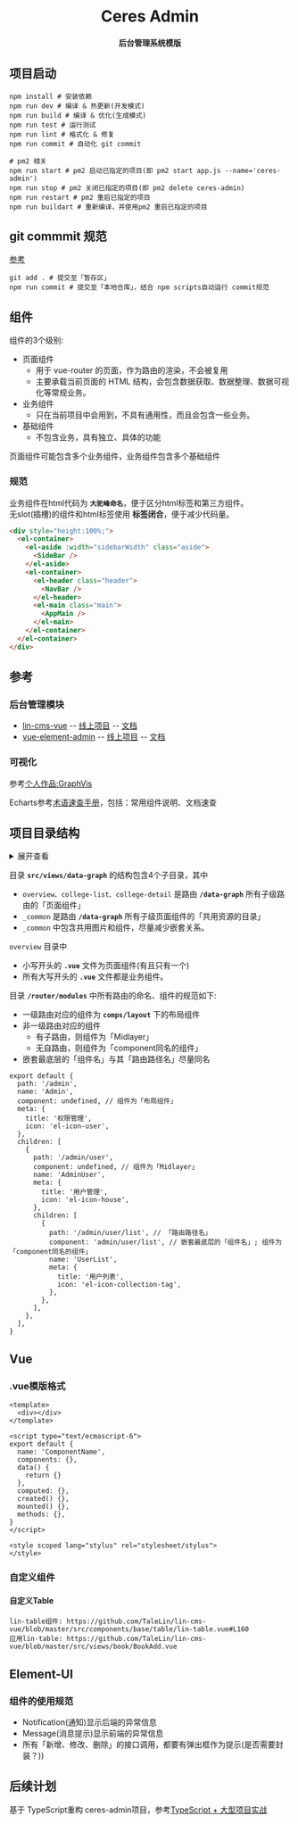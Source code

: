 <h1 align="center">
  Ceres Admin
</h1>

<h4 align="center">
	后台管理系统模版
</h4>


## 项目启动

```
npm install # 安装依赖
npm run dev # 编译 & 热更新(开发模式)
npm run build # 编译 & 优化(生成模式)
npm run test # 运行测试
npm run lint # 格式化 & 修复
npm run commit # 自动化 git commit

# pm2 相关
npm run start # pm2 启动已指定的项目(即 pm2 start app.js --name='ceres-admin') 
npm run stop # pm2 关闭已指定的项目(即 pm2 delete ceres-admin) 
npm run restart # pm2 重启已指定的项目
npm run buildart # 重新编译，并使用pm2 重启已指定的项目
```

## git commmit 规范
[参考](https://www.jianshu.com/p/28617fd95c67) 
```
git add . # 提交至「暂存区」
npm run commit # 提交至「本地仓库」，结合 npm scripts自动运行 commit规范
```


## 组件
组件的3个级别:
- 页面组件
  - 用于 vue-router 的页面，作为路由的渲染，不会被复用
  - 主要承载当前页面的 HTML 结构，会包含数据获取、数据整理、数据可视化等常规业务。
- 业务组件
  - 只在当前项目中会用到，不具有通用性，而且会包含一些业务。
- 基础组件
  - 不包含业务，具有独立、具体的功能

页面组件可能包含多个业务组件，业务组件包含多个基础组件

### 规范
业务组件在html代码为 **`大驼峰命名`**，便于区分html标签和第三方组件。<br>
无slot(插槽)的组件和html标签使用 **标签闭合**，便于减少代码量。

```html
<div style="height:100%;">
  <el-container>
    <el-aside :width="sidebarWidth" class="aside">
      <SideBar />
    </el-aside>
    <el-container>
      <el-header class="header">
        <NavBar />
      </el-header>
      <el-main class="main">
        <AppMain />
      </el-main>
    </el-container>
  </el-container>
</div>
```

## 参考
### 后台管理模块
- [lin-cms-vue](https://github.com/TaleLin/lin-cms-vue) -- [线上项目](http://face.cms.7yue.pro/#/about) -- [文档](http://doc.cms.7yue.pro/)
- [vue-element-admin](https://github.com/PanJiaChen/vue-element-admin) -- [线上项目](https://panjiachen.github.io/vue-element-admin/#/dashboard) -- [文档](https://panjiachen.github.io/vue-element-admin-site/zh/guide/)

### 可视化
参考[个人作品:GraphVis](http://www.graphvis.cn/graphvis/university/index.html)

Echarts参考[术语速查手册](https://www.echartsjs.com/zh/cheat-sheet.html)，包括：常用组件说明、文档速查

## 项目目录结构
<details>
<summary>展开查看</summary>
<pre><code>
.
├── README.md
├── babel.config.js
├── mock
│   ├── index.js
│   └── modules
├── node_modules
├── public
│   ├── favicon.ico
│   └── index.html
├── src
│   ├── App.vue
│   ├── assets
│   │   ├── data
│   │   ├── icons
│   │   ├── images
│   │   └── styles
│   ├── components
│   │   ├── base
│   │   └── layout
│   ├── config
│   │   └── index.js
│   ├── main.js
│   ├── mixins
│   │   └── resize.js
│   ├── models
│   │   ├── college.js
│   │   └── user.js
│   ├── plugins
│   │   ├── custom.js
│   │   └── element.js
│   ├── router  // 前端路由
│   │   ├── modules // 每个业务模型的路由树
│   │   ├── index.js //  vue-router 入口文件
│   │   └── routes.js // vue-router 路由配置
│   ├── store // vuex状态管理文件
│   │   ├── actions.js
│   │   ├── getters.js
│   │   ├── index.js
│   │   ├── modules
│   │   ├── mutations.js
│   │   └── state.js
│   ├── utils
│   │   ├── cookie.js
│   │   ├── index.js
│   │   └── request.js
│   └── views
│       ├── about
│       ├── admin
│       ├── chart
│       ├── dashboard
│       ├── data-graph
│       ├── _common
│       │   ├── CollegeTable.vue
│       │   ├── bg.png
│       │   └── header.png
│       ├── college-detail
│       │   └── index.vue
│       ├── college-list
│       │   ├── CollegeEnrollNumPieChart.vue
│       │   ├── CollegeKeyMajorNumPieChart.vue
│       │   ├── CollegeTotalMajorNumPieChart.vue
│       │   ├── ProvinceMap.vue
│       │   └── index.vue
│       ├─── overview
│       │   ├── ChinaMap
│       │   ├── DonutForCooperateType.vue
│       │   ├── DonutForSchoolLevel.vue
│       │   ├── HeatMap
│       │   ├── TopCity
│       │   ├── TopProvince.vue
│       │   └── index.vue
│       ├── error-page
│       ├── form
│       ├── guide
│       ├── home
│       ├── login
│       └── table
└── vue.config.js
</code></pre>
</details>

目录 **`src/views/data-graph`** 的结构包含4个子目录，其中
- `overview、college-list、college-detail` 是路由 **`/data-graph`** 所有子级路由的「页面组件」
- `_common` 是路由 **`/data-graph`** 所有子级页面组件的「共用资源的目录」
- `_common` 中包含共用图片和组件，尽量减少嵌套关系。


`overview` 目录中
- 小写开头的 **`.vue`** 文件为页面组件(有且只有一个)
- 所有大写开头的 **`.vue`** 文件都是业务组件。


目录 **`/router/modules`** 中所有路由的命名、组件的规范如下:
- 一级路由对应的组件为 **`comps/layout`** 下的布局组件
- 非一级路由对应的组件
  - 有子路由，则组件为「Midlayer」
  - 无自路由，则组件为「component同名的组件」
- 嵌套最底层的「组件名」与其「路由路径名」尽量同名

```
export default {
  path: '/admin',
  name: 'Admin',
  component: undefined, // 组件为「布局组件」
  meta: {
    title: '权限管理',
    icon: 'el-icon-user',
  },
  children: [
    {
      path: '/admin/user',
      component: undefined, // 组件为「Midlayer」
      name: 'AdminUser',
      meta: {
        title: '用户管理',
        icon: 'el-icon-house',
      },
      children: [
        {
          path: '/admin/user/list', // 「路由路径名」
          component: 'admin/user/list', // 嵌套最底层的「组件名」; 组件为「component同名的组件」
          name: 'UserList',
          meta: {
            title: '用户列表',
            icon: 'el-icon-collection-tag',
          },
        },
      ],
    },
  ],
}
```

## Vue

### .vue模版格式
```vue
<template>
  <div></div>
</template>

<script type="text/ecmascript-6">
export default {
  name: 'ComponentName',
  components: {},
  data() {
    return {}
  },
  computed: {},
  created() {},
  mounted() {},
  methods: {},
}
</script>

<style scoped lang="stylus" rel="stylesheet/stylus">
</style>
```

### 自定义组件
#### 自定义Table
```
lin-table组件: https://github.com/TaleLin/lin-cms-vue/blob/master/src/components/base/table/lin-table.vue#L160
应用lin-table: https://github.com/TaleLin/lin-cms-vue/blob/master/src/views/book/BookAdd.vue

```

## Element-UI
### 组件的使用规范
- Notification(通知)显示后端的异常信息
- Message(消息提示)显示前端的异常信息
- 所有「新增、修改、删除」的接口调用，都要有弹出框作为提示(是否需要封装？))


## 后续计划
基于 TypeScript重构 ceres-admin项目，参考[TypeScript + 大型项目实战](https://juejin.im/post/5b54886ce51d45198f5c75d7#heading-3)


